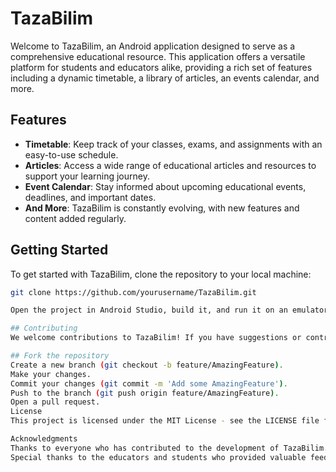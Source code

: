 # TazaBilim

Welcome to TazaBilim, an Android application designed to serve as a comprehensive educational resource. This application offers a versatile platform for students and educators alike, providing a rich set of features including a dynamic timetable, a library of articles, an events calendar, and more.

## Features

- **Timetable**: Keep track of your classes, exams, and assignments with an easy-to-use schedule.
- **Articles**: Access a wide range of educational articles and resources to support your learning journey.
- **Event Calendar**: Stay informed about upcoming educational events, deadlines, and important dates.
- **And More**: TazaBilim is constantly evolving, with new features and content added regularly.

## Getting Started

To get started with TazaBilim, clone the repository to your local machine:

```bash
git clone https://github.com/yourusername/TazaBilim.git

Open the project in Android Studio, build it, and run it on an emulator or a physical device.

## Contributing
We welcome contributions to TazaBilim! If you have suggestions or contributions to the code or content, please follow these steps:

## Fork the repository
Create a new branch (git checkout -b feature/AmazingFeature).
Make your changes.
Commit your changes (git commit -m 'Add some AmazingFeature').
Push to the branch (git push origin feature/AmazingFeature).
Open a pull request.
License
This project is licensed under the MIT License - see the LICENSE file for details.

Acknowledgments
Thanks to everyone who has contributed to the development of TazaBilim.
Special thanks to the educators and students who provided valuable feedback.

